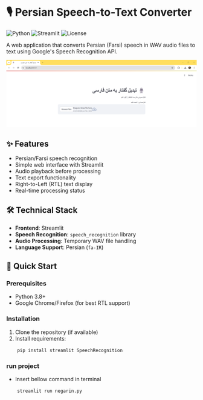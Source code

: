 # 🎙️ Persian Speech-to-Text Converter

![Python](https://img.shields.io/badge/Python-3.8%2B-blue)
![Streamlit](https://img.shields.io/badge/Streamlit-1.32.2-FF4B4B)
![License](https://img.shields.io/badge/License-MIT-green)

A web application that converts Persian (Farsi) speech in WAV audio files to text using Google's Speech Recognition API.

![Application Screenshot](demo.png) <!-- Add your screenshot here -->

## ✨ Features
- Persian/Farsi speech recognition
- Simple web interface with Streamlit
- Audio playback before processing
- Text export functionality
- Right-to-Left (RTL) text display
- Real-time processing status

## 🛠️ Technical Stack
- **Frontend**: Streamlit
- **Speech Recognition**: `speech_recognition` library
- **Audio Processing**: Temporary WAV file handling
- **Language Support**: Persian (`fa-IR`)

## 🚀 Quick Start

### Prerequisites
- Python 3.8+
- Google Chrome/Firefox (for best RTL support)

### Installation
1. Clone the repository (if available)
2. Install requirements:
```bash
    pip install streamlit SpeechRecognition
```

### run project 

- Insert bellow command in terminal 
```commandline
    streamlit run negarin.py
```